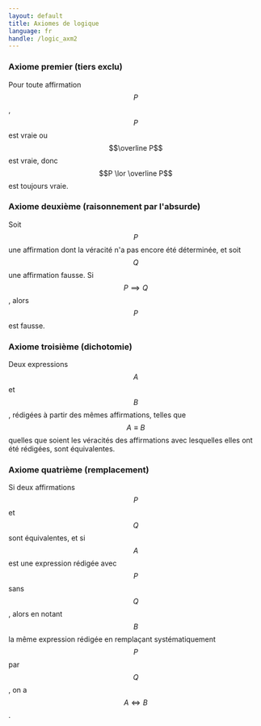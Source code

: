 ```yaml
---
layout: default
title: Axiomes de logique
language: fr
handle: /logic_axm2
---
```


<script src="https://cdn.mathjax.org/mathjax/latest/MathJax.js?config=TeX-AMS-MML_HTMLorMML" type="text/javascript"></script>

### Axiome premier (tiers exclu)
Pour toute affirmation $$P$$, $$P$$ est vraie ou $$\overline P$$ est vraie, donc $$P \lor \overline P$$ est toujours vraie.

### Axiome deuxième (raisonnement par l'absurde)
Soit $$P$$ une affirmation dont la véracité n'a pas encore été déterminée, et soit $$Q$$ une affirmation fausse. Si $$P \implies Q$$, alors $$P$$ est fausse.

### Axiome troisième (dichotomie)
Deux expressions $$A$$ et $$B$$, rédigées à partir des mêmes affirmations, telles que $$A \equiv B$$ quelles que soient les véracités des affirmations avec lesquelles elles ont été rédigées, sont équivalentes.

### Axiome quatrième (remplacement)
Si deux affirmations $$P$$ et $$Q$$ sont équivalentes, et si $$A$$ est une expression rédigée avec $$P$$ sans $$Q$$, alors en notant $$B$$ la même expression rédigée en remplaçant systématiquement $$P$$ par $$Q$$, on a $$A \iff B$$.
